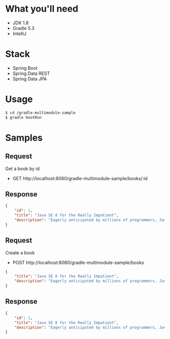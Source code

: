 # What you'll need
* JDK 1.8
* Gradle 5.3
* IntelliJ

# Stack
* Spring Boot
* Spring Data REST
* Spring Data JPA

# Usage

```bash
$ cd /gradle-multimodule-sample
$ gradle bootRun
```

# Samples
## Request
Get a book by id
* GET http://localhost:8080/gradle-multimodule-sample/books/:id

## Response
```json
{
    "id": 1,
    "title": "Java SE 8 for the Really Impatient",
    "description": "Eagerly anticipated by millions of programmers, Java SE 8 is the most important Java update in many years."
}
```

## Request
Create a book
* POST http://localhost:8080/gradle-multimodule-sample/books

```json
{
    "title": "Java SE 8 for the Really Impatient",
    "description": "Eagerly anticipated by millions of programmers, Java SE 8 is the most important Java update in many years."
}
```

## Response
```json
{
    "id": 1,
    "title": "Java SE 8 for the Really Impatient",
    "description": "Eagerly anticipated by millions of programmers, Java SE 8 is the most important Java update in many years."
}
```